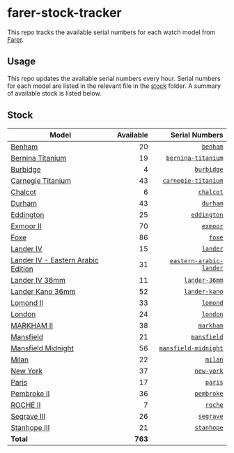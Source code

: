 # farer-stock-tracker

This repo tracks the available serial numbers for each watch model from [Farer](https://farer.com).

## Usage

This repo updates the available serial numbers every hour. Serial numbers for each model are listed in the relevant file in the [stock](./stock) folder. A summary of available stock is listed below.

## Stock

| Model | Available | Serial Numbers |
| ----- | --------: | -------------: |
| [Benham](https://usd.farer.com/products/benham) | 20 | [`benham`](./stock/benham) |
| [Bernina Titanium](https://usd.farer.com/products/bernina-titanium) | 19 | [`bernina-titanium`](./stock/bernina-titanium) |
| [Burbidge](https://usd.farer.com/products/burbidge) | 4 | [`burbidge`](./stock/burbidge) |
| [Carnegie Titanium](https://usd.farer.com/products/carnegie-titanium) | 43 | [`carnegie-titanium`](./stock/carnegie-titanium) |
| [Chalcot](https://usd.farer.com/products/chalcot) | 6 | [`chalcot`](./stock/chalcot) |
| [Durham](https://usd.farer.com/products/durham) | 43 | [`durham`](./stock/durham) |
| [Eddington](https://usd.farer.com/products/eddington) | 25 | [`eddington`](./stock/eddington) |
| [Exmoor II](https://usd.farer.com/products/exmoor) | 70 | [`exmoor`](./stock/exmoor) |
| [Foxe](https://usd.farer.com/products/foxe) | 86 | [`foxe`](./stock/foxe) |
| [Lander IV](https://usd.farer.com/products/lander) | 15 | [`lander`](./stock/lander) |
| [Lander IV - Eastern Arabic Edition](https://usd.farer.com/products/eastern-arabic-lander) | 31 | [`eastern-arabic-lander`](./stock/eastern-arabic-lander) |
| [Lander IV 36mm](https://usd.farer.com/products/lander-36mm) | 11 | [`lander-36mm`](./stock/lander-36mm) |
| [Lander Kano 36mm](https://usd.farer.com/products/lander-kano) | 52 | [`lander-kano`](./stock/lander-kano) |
| [Lomond II](https://usd.farer.com/products/lomond) | 33 | [`lomond`](./stock/lomond) |
| [London](https://usd.farer.com/products/london) | 24 | [`london`](./stock/london) |
| [MARKHAM II](https://usd.farer.com/products/markham) | 38 | [`markham`](./stock/markham) |
| [Mansfield](https://usd.farer.com/products/mansfield) | 21 | [`mansfield`](./stock/mansfield) |
| [Mansfield Midnight](https://usd.farer.com/products/mansfield-midnight) | 56 | [`mansfield-midnight`](./stock/mansfield-midnight) |
| [Milan](https://usd.farer.com/products/milan) | 22 | [`milan`](./stock/milan) |
| [New York](https://usd.farer.com/products/new-york) | 37 | [`new-york`](./stock/new-york) |
| [Paris](https://usd.farer.com/products/paris) | 17 | [`paris`](./stock/paris) |
| [Pembroke II](https://usd.farer.com/products/pembroke) | 36 | [`pembroke`](./stock/pembroke) |
| [ROCHÉ II](https://usd.farer.com/products/roche) | 7 | [`roche`](./stock/roche) |
| [Segrave III](https://usd.farer.com/products/segrave) | 26 | [`segrave`](./stock/segrave) |
| [Stanhope III](https://usd.farer.com/products/stanhope) | 21 | [`stanhope`](./stock/stanhope) |
| **Total** | **763** | |
